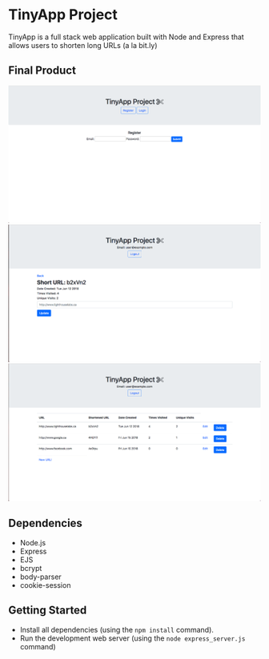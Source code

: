 # TinyApp Project

TinyApp is a full stack web application built with Node and Express that allows users to shorten long URLs (a la bit.ly)

## Final Product

!["Screenshot of URL index page"](https://github.com/emilyhfdong/TinyApp/blob/master/docs/register-page.png?classes=shadow)
!["Screenshot of show URL page"](https://github.com/emilyhfdong/TinyApp/blob/master/docs/show-page.png?classes=shadow)
!["Screenshot of register page"](https://github.com/emilyhfdong/TinyApp/blob/master/docs/urls-page.png?classes=shadow)


## Dependencies

- Node.js
- Express
- EJS
- bcrypt
- body-parser
- cookie-session

## Getting Started

- Install all dependencies (using the `npm install` command).
- Run the development web server (using the `node express_server.js` command)